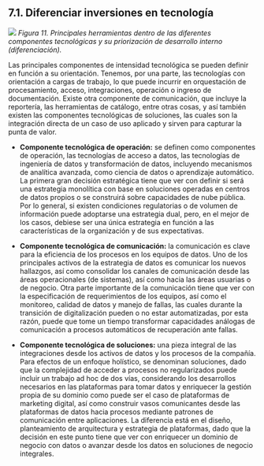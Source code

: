 ##  7.1. Diferenciar inversiones en tecnología

![](ilustracion_11.png)
*Figura 11. Principales herramientas dentro de las diferentes componentes tecnológicas y su priorización de desarrollo interno (diferenciación).*

Las principales componentes de intensidad tecnológica se pueden definir en función a su orientación. Tenemos, por una parte, las tecnologías con orientación a cargas de trabajo, lo que puede incurrir en orquestación de procesamiento, acceso, integraciones, operación o ingreso de documentación. Existe otra componente de comunicación, que incluye la reportería, las herramientas de catálogo, entre otras cosas, y así también existen las componentes tecnológicas de soluciones, las cuales son la integración directa de un caso de uso aplicado y sirven para capturar la punta de valor.

* **Componente tecnológica de operación:** se definen como componentes de operación, las tecnologías de acceso a datos, las tecnologías de ingeniería de datos y transformación de datos, incluyendo mecanismos de analítica avanzada, como ciencia de datos o aprendizaje automático. La primera gran decisión estratégica tiene que ver con definir si será una estrategia monolítica con base en soluciones operadas en centros de datos propios o se construirá sobre capacidades de nube pública. Por lo general, si existen condiciones regulatorias o de volumen de información puede adoptarse una estrategia dual, pero, en el mejor de los casos, debiese ser una única estrategia en función a las características de la organización y de sus expectativas.

* **Componente tecnológica de comunicación:** la comunicación es clave para la eficiencia de los procesos en los equipos de datos. Uno de los principales activos de la estrategia de datos es comunicar los nuevos hallazgos, así como consolidar los canales de comunicación desde las áreas operacionales (de sistemas), así como hacia las áreas usuarias o de negocio. Otra parte importante de la comunicación tiene que ver con la especificación de requerimientos de los equipos, así como el monitoreo, calidad de datos y manejo de fallas, las cuales durante la transición de digitalización pueden o no estar automatizadas, por esta razón, puede que tome un tiempo transformar capacidades análogas de comunicación a procesos automáticos de recuperación ante fallas.

* **Componente tecnológica de soluciones:** una pieza integral de las integraciones desde los activos de datos y los procesos de la compañía. Para efectos de un enfoque holístico, se denominan soluciones, dado que la complejidad de acceder a procesos no regularizados puede incluir un trabajo ad hoc de dos vías, considerando los desarrollos necesarios en las plataformas para tomar datos y enriquecer la gestión propia de su dominio como puede ser el caso de plataformas de marketing digital, así como construir vasos comunicantes desde las plataformas de datos hacia procesos mediante patrones de comunicación entre aplicaciones. La diferencia está en el diseño, planteamiento de arquitectura y estrategia de plataformas, dado que la decisión en este punto tiene que ver con enriquecer un dominio de negocio con datos o avanzar desde los datos en soluciones de negocio integrales.
